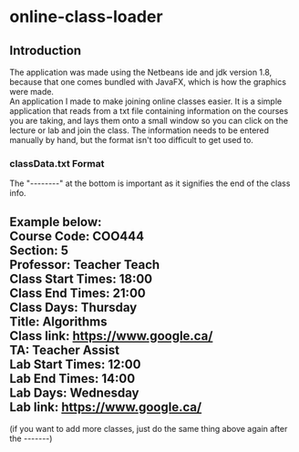 # online-class-loader

## Introduction
The application was made using the Netbeans ide and jdk version 1.8, because that one comes bundled with JavaFX, which is how the graphics
were made.  
An application I made to make joining online classes easier. It is a simple application that reads from a txt file containing information
on the courses you are taking, and lays them onto a small window so you can click on the lecture or lab and join the class. The information
needs to be entered manually by hand, but the format isn't too difficult to get used to. 

### classData.txt Format
The "--------" at the bottom is important as it signifies the end of the class info.

Example below:  
Course Code: COO444  
Section: 5  
Professor: Teacher Teach  
Class Start Times: 18:00  
Class End Times: 21:00  
Class Days: Thursday  
Title: Algorithms  
Class link: https://www.google.ca/  
TA: Teacher Assist  
Lab Start Times: 12:00  
Lab End Times: 14:00  
Lab Days: Wednesday  
Lab link: https://www.google.ca/  
--------  
(if you want to add more classes, just do the same thing above again after the -------)
